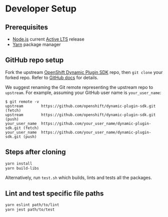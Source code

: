 # Developer Setup

## Prerequisites

- [Node.js](https://nodejs.org/) current [Active LTS](https://nodejs.org/en/about/releases/) release
- [Yarn](https://yarnpkg.com/getting-started/install) package manager

## GitHub repo setup

Fork the upstream [OpenShift Dynamic Plugin SDK](https://github.com/openshift/dynamic-plugin-sdk) repo,
then `git clone` your forked repo. Refer to [GitHub docs](https://docs.github.com/en/get-started/quickstart/fork-a-repo)
for details.

We suggest renaming the Git remote representing the upstream repo to `upstream`. For example, assuming
your GitHub user name is `your_user_name`:

```
$ git remote -v
upstream        https://github.com/openshift/dynamic-plugin-sdk.git (fetch)
upstream        https://github.com/openshift/dynamic-plugin-sdk.git (push)
your_user_name  https://github.com/your_user_name/dynamic-plugin-sdk.git (fetch)
your_user_name  https://github.com/your_user_name/dynamic-plugin-sdk.git (push)
```

## Steps after cloning

```sh
yarn install
yarn build-libs
```

Alternatively, run `test.sh` which builds, lints and tests all the packages.

## Lint and test specific file paths

```sh
yarn eslint path/to/lint
yarn jest path/to/test
```
